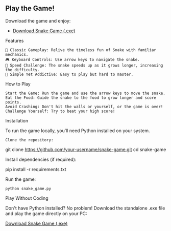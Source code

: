 ## Play the Game!
Download the game and enjoy:
- [Download Snake Game (.exe)](https://mega.nz/file/MoYymIza#yxU9UAxcmbmjYg0xGKWDF2ah8jKfBQVNmtupmIaXVdU)

Features

    🐍 Classic Gameplay: Relive the timeless fun of Snake with familiar mechanics.
    🎮 Keyboard Controls: Use arrow keys to navigate the snake.
    🚀 Speed Challenge: The snake speeds up as it grows longer, increasing the difficulty.
    🌟 Simple Yet Addictive: Easy to play but hard to master.

How to Play

    Start the Game: Run the game and use the arrow keys to move the snake.
    Eat the Food: Guide the snake to the food to grow longer and score points.
    Avoid Crashing: Don't hit the walls or yourself, or the game is over!
    Challenge Yourself: Try to beat your high score!


Installation

To run the game locally, you’ll need Python installed on your system.

    Clone the repository:

git clone https://github.com/your-username/snake-game.git
cd snake-game

Install dependencies (if required):

pip install -r requirements.txt

Run the game:

    python snake_game.py

Play Without Coding

Don't have Python installed? No problem! Download the standalone .exe file and play the game directly on your PC:

[Download Snake Game (.exe)](https://mega.nz/file/MoYymIza#yxU9UAxcmbmjYg0xGKWDF2ah8jKfBQVNmtupmIaXVdU)
